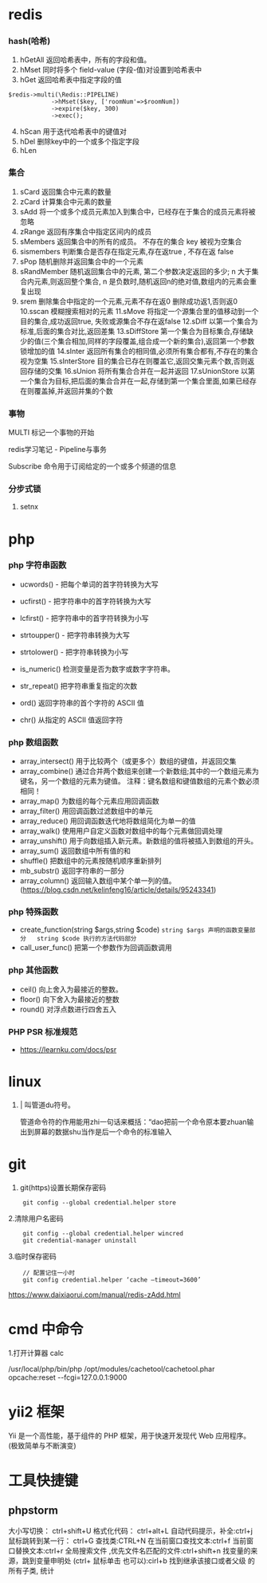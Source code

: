# redis
### hash(哈希)
1. hGetAll 返回哈希表中，所有的字段和值。
2. hMset   同时将多个 field-value (字段-值)对设置到哈希表中
3. hGet    返回哈希表中指定字段的值
```
$redis->multi(\Redis::PIPELINE)
            ->hMset($key, ['roomNum'=>$roomNum])
            ->expire($key, 300)
            ->exec();
```
4. hScan   用于迭代哈希表中的键值对 
5. hDel    删除key中的一个或多个指定字段
6. hLen    

### 集合

1. sCard  返回集合中元素的数量
2. zCard  计算集合中元素的数量
3. sAdd   将一个或多个成员元素加入到集合中，已经存在于集合的成员元素将被忽略
4. zRange 返回有序集合中指定区间内的成员
5. sMembers 返回集合中的所有的成员。 不存在的集合 key 被视为空集合
6. sismembers 判断集合是否存在指定元素,存在返true , 不存在返 false
7. sPop    随机删除并返回集合中的一个元素
8. sRandMember  随机返回集合中的元素, 第二个参数决定返回的多少; n 大于集合内元素,则返回整个集合, n 是负数时,随机返回n的绝对值,数组内的元素会重复出现
9. srem    删除集合中指定的一个元素,元素不存在返0 删除成功返1,否则返0
10.sscan   模糊搜索相对的元素
11.sMove   将指定一个源集合里的值移动到一个目的集合,成功返回true, 失败或源集合不存在返false
12.sDiff   以第一个集合为标准,后面的集合对比,返回差集
13.sDiffStore  第一个集合为目标集合,存储缺少的值(三个集合相加,同样的字段覆盖,组合成一个新的集合),返回第一个参数锁增加的值
14.sInter  返回所有集合的相同值,必须所有集合都有,不存在的集合视为空集
15.sInterStore  目的集合已存在则覆盖它,返回交集元素个数,否则返回存储的交集
16.sUnion  将所有集合合并在一起并返回
17.sUnionStore  以第一个集合为目标,把后面的集合合并在一起,存储到第一个集合里面,如果已经存在则覆盖掉,并返回并集的个数




### 事物

MULTI 标记一个事物的开始

redis学习笔记 - Pipeline与事务

Subscribe 命令用于订阅给定的一个或多个频道的信息

### 分步式锁
1. setnx
<!-- LockRedis::self()->lock($lockKey)
	 LockRedis::self()->unLock($lockKey); 
-->

# php

### php 字符串函数

- ucwords() - 把每个单词的首字符转换为大写
- ucfirst() - 把字符串中的首字符转换为大写
- lcfirst() - 把字符串中的首字符转换为小写
- strtoupper() - 把字符串转换为大写
- strtolower() - 把字符串转换为小写

- is_numeric() 检测变量是否为数字或数字字符串。
- str_repeat() 把字符串重复指定的次数
- ord() 返回字符串的首个字符的 ASCII 值
- chr() 从指定的 ASCII 值返回字符

### php 数组函数

- array_intersect() 用于比较两个（或更多个）数组的键值，并返回交集
- array_combine()   通过合并两个数组来创建一个新数组;其中的一个数组元素为键名，另一个数组的元素为键值。 注释：键名数组和键值数组的元素个数必须相同！
- array_map()      为数组的每个元素应用回调函数
- array_filter()   用回调函数过滤数组中的单元
- array_reduce()   用回调函数迭代地将数组简化为单一的值
- array_walk()     使用用户自定义函数对数组中的每个元素做回调处理
- array_unshift()  用于向数组插入新元素。新数组的值将被插入到数组的开头。
- array_sum()      返回数组中所有值的和
- shuffle()        把数组中的元素按随机顺序重新排列
- mb_substr()      返回字符串的一部分
- array_column()   返回输入数组中某个单一列的值。 (https://blog.csdn.net/kelinfeng16/article/details/95243341)

### php 特殊函数

- create_function(string $args,string $code)  `string $args 声明的函数变量部分   string $code 执行的方法代码部分`
- call_user_func()  把第一个参数作为回调函数调用



### php 其他函数
- ceil()  向上舍入为最接近的整数。
- floor() 向下舍入为最接近的整数
- round() 对浮点数进行四舍五入


###  PHP PSR 标准规范

- https://learnku.com/docs/psr


# linux 

1. |  叫管道du符号。

	管道命令符的作用能用zhi一句话来概括：“dao把前一个命令原本要zhuan输出到屏幕的数据shu当作是后一个命令的标准输入



# git

1. git(https)设置长期保存密码
```
	git config --global credential.helper store

```
2.清除用户名密码
```
	git config --global credential.helper wincred
	git credential-manager uninstall

```
3.临时保存密码
```
    // 配置记住一小时
	git config credential.helper ‘cache –timeout=3600’

```


https://www.daixiaorui.com/manual/redis-zAdd.html





# cmd 中命令

1.打开计算器
calc

/usr/local/php/bin/php /opt/modules/cachetool/cachetool.phar opcache:reset --fcgi=127.0.0.1:9000





# yii2 框架

Yii 是一个高性能，基于组件的 PHP 框架，用于快速开发现代 Web 应用程序。 (极致简单与不断演变)







# 工具快捷键


## phpstorm
大小写切换： ctrl+shift+U
格式化代码： ctrl+alt+L
自动代码提示，补全:ctrl+j 
鼠标跳转到某一行： ctrl+G
查找类:CTRL+N
在当前窗口查找文本:ctrl+f
当前窗口替换文本:ctrl+r
全局搜索文件 ,优先文件名匹配的文件:ctrl+shift+n 
找变量的来源，跳到变量申明处 (ctrl+ 鼠标单击 也可以):cirl+b 
找到继承该接口或者父级 的所有子类, 统计	
​​​​
​​​​